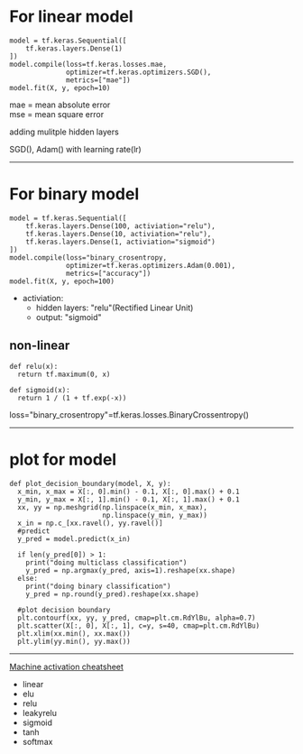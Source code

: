 # For linear model
```
model = tf.keras.Sequential([
	tf.keras.layers.Dense(1)
])
model.compile(loss=tf.keras.losses.mae,
			  optimizer=tf.keras.optimizers.SGD(),
			  metrics=["mae"])
model.fit(X, y, epoch=10)
```
mae = mean absolute error
<br />
mse = mean square error

adding mulitple hidden layers

SGD(), Adam() with learning rate(lr)

<hr />

# For binary model
```
model = tf.keras.Sequential([
	tf.keras.layers.Dense(100, activiation="relu"),
	tf.keras.layers.Dense(10, activiation="relu"),
	tf.keras.layers.Dense(1, activiation="sigmoid")
])
model.compile(loss="binary_crosentropy,
			  optimizer=tf.keras.optimizers.Adam(0.001),
			  metrics=["accuracy"])
model.fit(X, y, epoch=100)
```

* activiation: 
	* hidden layers: "relu"(Rectified Linear Unit)
	* output: "sigmoid"

## non-linear 
```
def relu(x):
  return tf.maximum(0, x)

def sigmoid(x):
  return 1 / (1 + tf.exp(-x))
```
loss="binary_crosentropy"=tf.keras.losses.BinaryCrossentropy()


<hr />

# plot for model
```
def plot_decision_boundary(model, X, y):
  x_min, x_max = X[:, 0].min() - 0.1, X[:, 0].max() + 0.1
  y_min, y_max = X[:, 1].min() - 0.1, X[:, 1].max() + 0.1
  xx, yy = np.meshgrid(np.linspace(x_min, x_max),
                       np.linspace(y_min, y_max))
  x_in = np.c_[xx.ravel(), yy.ravel()]
  #predict
  y_pred = model.predict(x_in)

  if len(y_pred[0]) > 1:
    print("doing multiclass classification")
    y_pred = np.argmax(y_pred, axis=1).reshape(xx.shape)
  else:
    print("doing binary classification")
    y_pred = np.round(y_pred).reshape(xx.shape)
  
  #plot decision boundary
  plt.contourf(xx, yy, y_pred, cmap=plt.cm.RdYlBu, alpha=0.7)
  plt.scatter(X[:, 0], X[:, 1], c=y, s=40, cmap=plt.cm.RdYlBu)
  plt.xlim(xx.min(), xx.max())
  plt.ylim(yy.min(), yy.max())
```

<hr />

[Machine activation cheatsheet](https://ml-cheatsheet.readthedocs.io/en/latest/activation_functions.html)
* linear
* elu
* relu
* leakyrelu
* sigmoid
* tanh
* softmax
